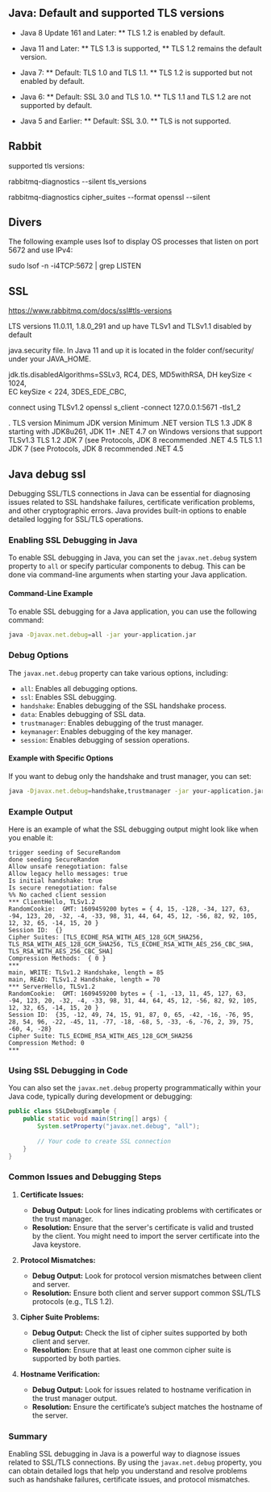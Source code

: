 ## Java: Default and supported TLS versions

* Java 8 Update 161 and Later: 
** TLS 1.2 is enabled by default. 

* Java 11 and Later: 
** TLS 1.3 is supported, 
** TLS 1.2 remains the default version. 

* Java 7:
** Default: TLS 1.0 and TLS 1.1.
** TLS 1.2 is supported but not enabled by default.

* Java 6:
** Default: SSL 3.0 and TLS 1.0.
** TLS 1.1 and TLS 1.2 are not supported by default.

* Java 5 and Earlier:
** Default: SSL 3.0.
** TLS is not supported.


## Rabbit
supported tls versions:

rabbitmq-diagnostics --silent tls_versions

rabbitmq-diagnostics cipher_suites --format openssl --silent




## Divers 
The following example uses lsof to display OS processes that listen on port 5672 and use IPv4:

sudo lsof -n -i4TCP:5672 | grep LISTEN





## SSL

https://www.rabbitmq.com/docs/ssl#tls-versions

 LTS versions 11.0.11, 1.8.0_291 and up have TLSv1 and TLSv1.1 disabled by default



java.security file. In Java 11 and up it is located in the folder conf/security/ under your JAVA_HOME.

jdk.tls.disabledAlgorithms=SSLv3, RC4, DES, MD5withRSA, DH keySize < 1024, \
    EC keySize < 224, 3DES_EDE_CBC, 

 connect using TLSv1.2
openssl s_client -connect 127.0.0.1:5671 -tls1_2

.
TLS version	Minimum JDK version	Minimum .NET version
TLS 1.3	JDK 8 starting with JDK8u261, JDK 11+	.NET 4.7 on Windows versions that support TLSv1.3
TLS 1.2	JDK 7 (see Protocols, JDK 8 recommended	.NET 4.5
TLS 1.1	JDK 7 (see Protocols, JDK 8 recommended	.NET 4.5


Java debug ssl
------

Debugging SSL/TLS connections in Java can be essential for diagnosing issues related to SSL handshake failures, certificate verification problems, and other cryptographic errors. Java provides built-in options to enable detailed logging for SSL/TLS operations.

### Enabling SSL Debugging in Java

To enable SSL debugging in Java, you can set the `javax.net.debug` system property to `all` or specify particular components to debug. This can be done via command-line arguments when starting your Java application.

#### Command-Line Example

To enable SSL debugging for a Java application, you can use the following command:

```sh
java -Djavax.net.debug=all -jar your-application.jar
```

### Debug Options

The `javax.net.debug` property can take various options, including:

- `all`: Enables all debugging options.
- `ssl`: Enables SSL debugging.
- `handshake`: Enables debugging of the SSL handshake process.
- `data`: Enables debugging of SSL data.
- `trustmanager`: Enables debugging of the trust manager.
- `keymanager`: Enables debugging of the key manager.
- `session`: Enables debugging of session operations.

#### Example with Specific Options

If you want to debug only the handshake and trust manager, you can set:

```sh
java -Djavax.net.debug=handshake,trustmanager -jar your-application.jar
```

### Example Output

Here is an example of what the SSL debugging output might look like when you enable it:

```plaintext
trigger seeding of SecureRandom
done seeding SecureRandom
Allow unsafe renegotiation: false
Allow legacy hello messages: true
Is initial handshake: true
Is secure renegotiation: false
%% No cached client session
*** ClientHello, TLSv1.2
RandomCookie:  GMT: 1609459200 bytes = { 4, 15, -128, -34, 127, 63, -94, 123, 20, -32, -4, -33, 98, 31, 44, 64, 45, 12, -56, 82, 92, 105, 12, 32, 65, -14, 15, 20 }
Session ID:  {}
Cipher Suites: [TLS_ECDHE_RSA_WITH_AES_128_GCM_SHA256, TLS_RSA_WITH_AES_128_GCM_SHA256, TLS_ECDHE_RSA_WITH_AES_256_CBC_SHA, TLS_RSA_WITH_AES_256_CBC_SHA]
Compression Methods:  { 0 }
***
main, WRITE: TLSv1.2 Handshake, length = 85
main, READ: TLSv1.2 Handshake, length = 70
*** ServerHello, TLSv1.2
RandomCookie:  GMT: 1609459200 bytes = { -1, -13, 11, 45, 127, 63, -94, 123, 20, -32, -4, -33, 98, 31, 44, 64, 45, 12, -56, 82, 92, 105, 12, 32, 65, -14, 15, 20 }
Session ID:  {35, -12, 49, 74, 15, 91, 87, 0, 65, -42, -16, -76, 95, 28, 54, 96, -22, -45, 11, -77, -18, -68, 5, -33, -6, -76, 2, 39, 75, -60, 4, -28}
Cipher Suite: TLS_ECDHE_RSA_WITH_AES_128_GCM_SHA256
Compression Method: 0
***
```

### Using SSL Debugging in Code

You can also set the `javax.net.debug` property programmatically within your Java code, typically during development or debugging:

```java
public class SSLDebugExample {
    public static void main(String[] args) {
        System.setProperty("javax.net.debug", "all");
        
        // Your code to create SSL connection
    }
}
```

### Common Issues and Debugging Steps

1. **Certificate Issues:**
   - **Debug Output:** Look for lines indicating problems with certificates or the trust manager.
   - **Resolution:** Ensure that the server's certificate is valid and trusted by the client. You might need to import the server certificate into the Java keystore.

2. **Protocol Mismatches:**
   - **Debug Output:** Look for protocol version mismatches between client and server.
   - **Resolution:** Ensure both client and server support common SSL/TLS protocols (e.g., TLS 1.2).

3. **Cipher Suite Problems:**
   - **Debug Output:** Check the list of cipher suites supported by both client and server.
   - **Resolution:** Ensure that at least one common cipher suite is supported by both parties.

4. **Hostname Verification:**
   - **Debug Output:** Look for issues related to hostname verification in the trust manager output.
   - **Resolution:** Ensure the certificate’s subject matches the hostname of the server.

### Summary

Enabling SSL debugging in Java is a powerful way to diagnose issues related to SSL/TLS connections. By using the `javax.net.debug` property, you can obtain detailed logs that help you understand and resolve problems such as handshake failures, certificate issues, and protocol mismatches.





